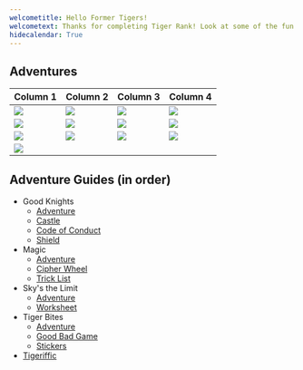 ```yaml
---
welcometitle: Hello Former Tigers!
welcometext: Thanks for completing Tiger Rank! Look at some of the fun we had! This year our Den Leader was Jenn and Assistant Den Leader was Chris.
hidecalendar: True
---
```


## Adventures

| Column 1                        | Column 2                        | Column 3                        | Column 4                        |
|---------------------------------|---------------------------------|---------------------------------|---------------------------------|
| ![](img/loops/tiger/17_100.png) | ![](img/loops/tiger/1_100.png)  | ![](img/loops/tiger/11_100.png) | ![](img/loops/tiger/2_100.png)  |
| ![](img/loops/tiger/3_100.png)  | ![](img/loops/tiger/5_100.png)  | ![](img/loops/tiger/14_100.png) | ![](img/loops/tiger/7_100.png)  |
| ![](img/loops/tiger/4_100.png)  | ![](img/loops/tiger/15_100.png) | ![](img/loops/tiger/16_100.png) | ![](img/loops/tiger/13_100.png) |
| ![](img/loops/tiger/6_100.png)  |                                 |                                 |                                 |


## Adventure Guides (in order)

* Good Knights
    * [Adventure](https://1drv.ms/w/s!Amnwl-PZ2kHpkoQlcHcE9dwW-4rE6A)
    * [Castle](https://1drv.ms/w/s!Amnwl-PZ2kHpkoQjcHcE9dwW-4rE6A)
    * [Code of Conduct](https://1drv.ms/w/s!Amnwl-PZ2kHpkoQpcHcE9dwW-4rE6A)
    * [Shield](https://1drv.ms/w/s!Amnwl-PZ2kHpkoQncHcE9dwW-4rE6A)
* Magic
    * [Adventure](https://1drv.ms/w/s!Amnwl-PZ2kHpkopqcHcE9dwW-4rE6A)
    * [Cipher Wheel](https://1drv.ms/w/s!Amnwl-PZ2kHpkopscHcE9dwW-4rE6A)
    * [Trick List](https://1drv.ms/w/s!Amnwl-PZ2kHpkop0cHcE9dwW-4rE6A)
* Sky's the Limit
    * [Adventure](https://1drv.ms/w/s!Amnwl-PZ2kHpkpNVcHcE9dwW-4rE6A)
    * [Worksheet](https://1drv.ms/w/s!Amnwl-PZ2kHpkpNXcHcE9dwW-4rE6A)
* Tiger Bites
    * [Adventure](https://1drv.ms/w/s!Amnwl-PZ2kHpkoc3cHcE9dwW-4rE6A)
    * [Good Bad Game](https://1drv.ms/w/s!Amnwl-PZ2kHpkoc8cHcE9dwW-4rE6A)
    * [Stickers](https://1drv.ms/w/s!Amnwl-PZ2kHpkoc6cHcE9dwW-4rE6A)
* [Tigeriffic](https://1drv.ms/w/s!Amnwl-PZ2kHpko4AcHcE9dwW-4rE6A)
